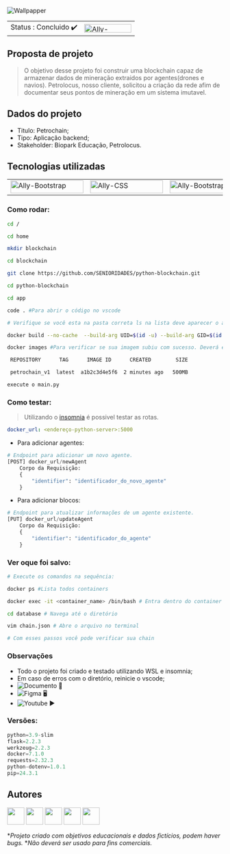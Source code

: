 ![Wallpapper](https://private-user-images.githubusercontent.com/126973782/391306771-f01bcb18-b13a-4037-adf0-e66d9090a7a1.png?jwt=eyJhbGciOiJIUzI1NiIsInR5cCI6IkpXVCJ9.eyJpc3MiOiJnaXRodWIuY29tIiwiYXVkIjoicmF3LmdpdGh1YnVzZXJjb250ZW50LmNvbSIsImtleSI6ImtleTUiLCJleHAiOjE3MzMxMDg3NTksIm5iZiI6MTczMzEwODQ1OSwicGF0aCI6Ii8xMjY5NzM3ODIvMzkxMzA2NzcxLWYwMWJjYjE4LWIxM2EtNDAzNy1hZGYwLWU2NmQ5MDkwYTdhMS5wbmc_WC1BbXotQWxnb3JpdGhtPUFXUzQtSE1BQy1TSEEyNTYmWC1BbXotQ3JlZGVudGlhbD1BS0lBVkNPRFlMU0E1M1BRSzRaQSUyRjIwMjQxMjAyJTJGdXMtZWFzdC0xJTJGczMlMkZhd3M0X3JlcXVlc3QmWC1BbXotRGF0ZT0yMDI0MTIwMlQwMzAwNTlaJlgtQW16LUV4cGlyZXM9MzAwJlgtQW16LVNpZ25hdHVyZT1kYzY2YjhlN2RkMTM4MzdiYmIwZGQ5YjMyODM3NDQ5OTY0MWZlOGRkMjA1MzMwOGNjYjg1ODU1NjU1MzMyZjg4JlgtQW16LVNpZ25lZEhlYWRlcnM9aG9zdCJ9.hS0VQLURMWVnWgG1Tsh4YTLb7GCBrMRyHxqaBB7fOKk)

<table>
  <tr>
    <td>
      Status : Concluido ✔️ 
    </td>
    <td>
      <img align="center" alt="Ally-Bootstrap" height="20" width="110" src="https://img.shields.io/badge/version-1.0-purple">
    </td>
  </tr>
</table>

## Proposta de projeto

> O objetivo desse projeto foi construir uma blockchain capaz de armazenar dados de mineração extraidos por agentes(drones e navios). Petrolocus, nosso cliente, solicitou a criação da rede afim de documentar seus pontos de mineração em um sistema imutavel.

## Dados do projeto

- Titulo: Petrochain;
- Tipo: Aplicação backend;
- Stakeholder: Biopark Educação, Petrolocus.

## Tecnologias utilizadas

<table>
  <tr>
    <td>
      <img align="center" alt="Ally-Bootstrap" height="30" width="170" src="https://img.shields.io/badge/Python-3776AB?style=for-the-badge&logo=python&logoColor=white">   
    </td>
    <td>
      <img align="center" alt="Ally-CSS" height="30" width="170" src="https://img.shields.io/badge/docker-%230db7ed.svg?style=for-the-badge&logo=docker&logoColor=white&backgroundColor=white))">
    </td>
    <td>
      <img align="center" alt="Ally-Bootstrap" height="30" width="170" src="https://img.shields.io/badge/Ubuntu-E95420?style=for-the-badge&logo=ubuntu&logoColor=white&backgroundColor=white))">    
    </td>
  </tr>
</table>

### Como rodar:
```sh
cd /

cd home

mkdir blockchain

cd blockchain

git clone https://github.com/SENIORIDADES/python-blockchain.git

cd python-blockchain

cd app

code . #Para abrir o código no vscode

# Verifique se você esta na pasta correta ls na lista deve aparecer o arquivo dockerfile, estando na pasta correta execute:

docker build --no-cache  --build-arg UID=$(id -u) --build-arg GID=$(id -g) -t petrochain_v1 .

docker images #Para verificar se sua imagem subiu com sucesso. Deverá exibir algo como:

 REPOSITORY      TAG      IMAGE ID      CREATED        SIZE

 petrochain_v1  latest  a1b2c3d4e5f6  2 minutes ago   500MB 

execute o main.py
```

### Como testar:

> Utilizando o [insomnia]([URL](https://insomnia.rest)) é possivel testar as rotas.

```yml
docker_url: <endereço-python-server>:5000
```
- Para adicionar agentes:
```python
# Endpoint para adicionar um novo agente.
[POST] docker_url/newAgent
    Corpo da Requisição:
    {
        "identifier": "identificador_do_novo_agente"
    }
```
- Para adicionar blocos:
```python
# Endpoint para atualizar informações de um agente existente.
[PUT] docker_url/updateAgent
    Corpo da Requisição:
    {
        "identifier": "identificador_do_agente"
    }
```

### Ver oque foi salvo:

```sh
# Execute os comandos na sequência:

docker ps #Lista todos containers

docker exec -it <container_name> /bin/bash # Entra dentro do container

cd database # Navega até o diretório

vim chain.json # Abre o arquivo no terminal

# Com esses passos você pode verificar sua chain
```
### Observações
  - Todo o projeto foi criado e testado utilizando WSL e insomnia;
  - Em caso de erros com o diretório, reinicie o vscode;
  - ![Documento 📄](https://drive.google.com/file/d/1beSAXPtCxDlW30BVIGFmyBzj3gJt0AXm/view?usp=sharing)
  - ![Figma 🖥️](https://www.figma.com/proto/qNjYpo9nwQRPvgBS2nznHp/Petrochain?node-id=1-3&node-type=canvas&t=8nSn6xiesmVJqQQq-1&scaling=min-zoom&content-scaling=fixed&page-id=0%3A1)
  - ![Youtube ▶️](https://youtu.be/cBIKng548y0?si=i-8w9tyF5YGfzAp9)


### Versões:

```python
python=3.9-slim
flask=2.2.3
werkzeug=2.2.3
docker=7.1.0
requests=2.32.3
python-dotenv=1.0.1
pip=24.3.1
```
## Autores
<p>
  <img src="https://github.com/devpisa.png?size=400" width="40" height="40">
  <img src="https://github.com/gustavocortelassi.png?size=400" width="40" height="40">
  <img src="https://github.com/KronosZbr.png?size=400" width="40" height="40">
  <img src="https://github.com/Kainak.png?size=400" width="40" height="40">
  <img src="https://github.com/MatheusMorilha.png?size=400" width="40" height="40">
</p>

**Projeto criado com objetivos educacionais e dados fictícios, podem haver bugs.* **Não deverá ser usado para fins comerciais.*